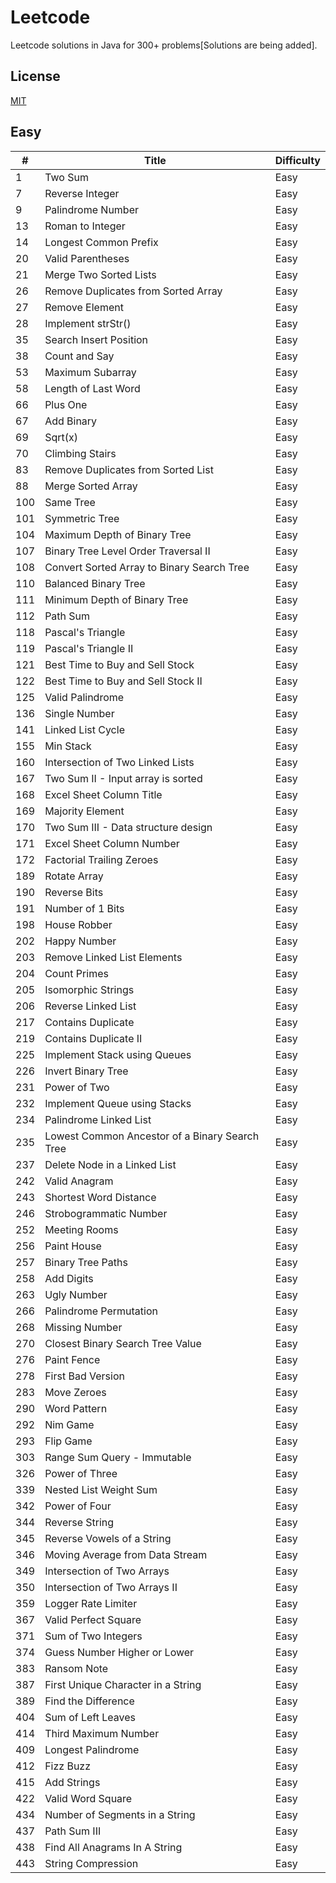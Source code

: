 # Leetcode

Leetcode solutions in Java for 300+ problems[Solutions are being added].

## License
[MIT](https://github.com/scaffeinate/leetcode/blob/master/LICENSE)

## Easy

| # | Title | Difficulty |
|---| ----- | ---------- |
1|Two Sum|Easy|
7|Reverse Integer|Easy|
9|Palindrome Number|Easy|
13|Roman to Integer|Easy|
14|Longest Common Prefix|Easy|
20|Valid Parentheses|Easy|
21|Merge Two Sorted Lists|Easy|
26|Remove Duplicates from Sorted Array|Easy|
27|Remove Element|Easy|
28|Implement strStr()|Easy|
35|Search Insert Position|Easy|
38|Count and Say|Easy|
53|Maximum Subarray|Easy|
58|Length of Last Word|Easy|
66|Plus One|Easy|
67|Add Binary|Easy|
69|Sqrt(x)|Easy|
70|Climbing Stairs|Easy|
83|Remove Duplicates from Sorted List|Easy|
88|Merge Sorted Array|Easy|
100|Same Tree|Easy|
101|Symmetric Tree|Easy|
104|Maximum Depth of Binary Tree|Easy|
107|Binary Tree Level Order Traversal II|Easy|
108|Convert Sorted Array to Binary Search Tree|Easy|
110|Balanced Binary Tree|Easy|
111|Minimum Depth of Binary Tree|Easy|
112|Path Sum|Easy|
118|Pascal's Triangle|Easy|
119|Pascal's Triangle II|Easy|
121|Best Time to Buy and Sell Stock|Easy|
122|Best Time to Buy and Sell Stock II|Easy|
125|Valid Palindrome|Easy|
136|Single Number|Easy|
141|Linked List Cycle|Easy|
155|Min Stack|Easy|
160|Intersection of Two Linked Lists|Easy|
167|Two Sum II - Input array is sorted|Easy|
168|Excel Sheet Column Title|Easy|
169|Majority Element|Easy|
170|Two Sum III - Data structure design|Easy|
171|Excel Sheet Column Number|Easy|
172|Factorial Trailing Zeroes|Easy|
189|Rotate Array|Easy|
190|Reverse Bits|Easy|
191|Number of 1 Bits|Easy|
198|House Robber|Easy|
202|Happy Number|Easy|
203|Remove Linked List Elements|Easy|
204|Count Primes|Easy|
205|Isomorphic Strings|Easy|
206|Reverse Linked List|Easy|
217|Contains Duplicate|Easy|
219|Contains Duplicate II|Easy|
225|Implement Stack using Queues|Easy|
226|Invert Binary Tree|Easy|
231|Power of Two|Easy|
232|Implement Queue using Stacks|Easy|
234|Palindrome Linked List|Easy|
235|Lowest Common Ancestor of a Binary Search Tree|Easy|
237|Delete Node in a Linked List|Easy|
242|Valid Anagram|Easy|
243|Shortest Word Distance|Easy|
246|Strobogrammatic Number|Easy|
252|Meeting Rooms|Easy|
256|Paint House|Easy|
257|Binary Tree Paths|Easy|
258|Add Digits|Easy|
263|Ugly Number|Easy|
266|Palindrome Permutation|Easy|
268|Missing Number|Easy|
270|Closest Binary Search Tree Value|Easy|
276|Paint Fence|Easy|
278|First Bad Version|Easy|
283|Move Zeroes|Easy|
290|Word Pattern|Easy|
292|Nim Game|Easy|
293|Flip Game|Easy|
303|Range Sum Query - Immutable|Easy|
326|Power of Three|Easy|
339|Nested List Weight Sum|Easy|
342|Power of Four|Easy|
344|Reverse String|Easy|
345|Reverse Vowels of a String|Easy|
346|Moving Average from Data Stream|Easy|
349|Intersection of Two Arrays|Easy|
350|Intersection of Two Arrays II|Easy|
359|Logger Rate Limiter|Easy|
367|Valid Perfect Square|Easy|
371|Sum of Two Integers|Easy|
374|Guess Number Higher or Lower|Easy|
383|Ransom Note|Easy|
387|First Unique Character in a String|Easy|
389|Find the Difference|Easy|
404|Sum of Left Leaves|Easy|
414|Third Maximum Number|Easy|
409|Longest Palindrome|Easy|
412|Fizz Buzz|Easy|
415|Add Strings|Easy|
422|Valid Word Square|Easy|
434|Number of Segments in a String|Easy|
437|Path Sum III|Easy|
438|Find All Anagrams In A String|Easy|
443|String Compression|Easy|
